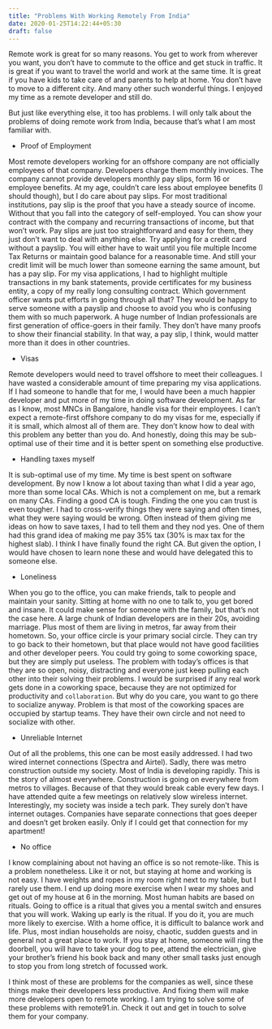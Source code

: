 ```yaml
---
title: "Problems With Working Remotely From India"
date: 2020-01-25T14:22:44+05:30
draft: false
---
```


Remote work is great for so many reasons. You get to work from wherever you want,
you don’t have to commute to the office and get stuck in traffic. It is great if
you want to travel the world and work at the same time. It is great if you have
kids to take care of and parents to help at home. You don’t have to move to a
different city. And many other such wonderful things. I enjoyed my time as a remote
developer and still do.

But just like everything else, it too has problems.  I will only talk about the
problems of doing remote work from India, because that’s what I am most familiar with.

- Proof of Employment

Most remote developers working for an offshore company are not officially employees
of that company. Developers charge them monthly invoices. The company cannot provide
developers monthly pay slips, form 16 or employee benefits. At my age, couldn’t care
less about employee benefits (I should though), but I do care about pay slips. For
most traditional institutions, pay slip is the proof that you have a steady source of
income. Without that you fall into the category of self-employed. You can show your
contract with the company and recurring transactions of income, but that won’t work.
Pay slips are just too straightforward  and easy for them, they just don’t want to deal
with anything else. 
Try applying for a credit card without a payslip. You will either have to wait until
you file multiple Income Tax Returns or maintain good balance for a reasonable time.
And still your credit limit will be much lower than someone earning the same amount,
but has a pay slip. For my visa applications, I had to highlight multiple transactions
in my bank statements, provide certificates for my business entity, a copy of my really
long consulting contract. Which government officer wants put efforts in going through
all that? They would be happy to serve someone with a payslip and choose to avoid you
who is confusing them with so much paperwork. A huge number of Indian professionals
are first generation of office-goers in their family. They don’t have many proofs to
show their financial stability. In that way, a pay slip, I think, would matter more
than it does in other countries.

- Visas

Remote developers would need to travel offshore to meet their colleagues. I have wasted
a considerable amount of time preparing my visa applications. If I had someone to handle
that for me, I would have been a much happier developer and put more of my time in doing
software development.
As far as I know, most MNCs in Bangalore, handle visa for their employees. I can’t
expect a remote-first offshore company to do my visas for me, especially if it is small,
which almost all of them are. They don’t know how to deal with this problem any better
than you do. And honestly, doing this may be sub-optimal use of their time and it is better
spent on something else productive. 

- Handling taxes myself

It is sub-optimal use of my time. My time is best spent on software development. By now I
know a lot about taxing than what I did a year ago, more than some local CAs. Which is not
a complement on me, but a remark on many CAs.
Finding a good CA is tough. Finding the one you can trust is even tougher. I had to
cross-verify things they were saying and often times, what they were saying would be wrong.
Often instead of them giving me ideas on how to save taxes, I had to tell them and they nod
yes. One of them had this grand idea of making me pay 35% tax (30% is max tax for the highest
slab). I think I have finally found the right CA.
But given the option, I would have chosen to learn none these and would have delegated this
to someone else.

- Loneliness

When you go to the office, you can make friends, talk to people and maintain your sanity.
Sitting at home with no one to talk to, you get bored and insane. It could make sense for
someone with the family, but that’s not the case here. A large chunk of Indian developers
are in their 20s, avoiding marriage. Plus most of them are living in metros, far away from
their hometown. So, your office circle is your primary social circle. They can try to go
back to their hometown, but that place would not have good facilities and other developer
peers. 
You could try going to some coworking space, but they are simply put useless. The problem
with today’s offices is that they are so open, noisy, distracting and everyone just keep
pulling each other into their solving their problems. I would be surprised if any real work
gets done in a coworking space, because they are not optimized for productivity and 
`collaboration`.
But why do you care, you want to go there to socialize anyway. Problem is that most of the
coworking spaces are  occupied by startup teams. They have their own circle and not need to
socialize with other.

- Unreliable Internet

Out of all the problems, this one can be most easily addressed. I had two wired internet
connections (Spectra and Airtel). Sadly, there was metro construction outside my society.
Most of India is developing rapidly. This is the story of almost everywhere. Construction
is going on everywhere from metros to villages. Because of that they would break cable every
few days. I have attended quite a few meetings on relatively slow wireless internet.
Interestingly, my society was inside a tech park. They surely don’t have internet outages.
Companies have separate connections that goes deeper and doesn’t get broken easily. Only if
I could get that connection for my apartment!

- No office

I know complaining about not having an office is so not remote-like. This is a problem
nonetheless.
Like it or not, but staying at home and working is not easy. I have weights and ropes in
my room right next to my table, but I rarely use them. I end up doing more exercise when
I wear my shoes and get out of my house at 6 in the morning. Most human habits are based
on rituals. Going to office is a ritual that gives you a mental switch and ensures that
you will work. Waking up early is the ritual. If you do it, you are much more likely to
exercise. With a home office, it is difficult to balance work and life.
Plus, most indian households are noisy, chaotic, sudden guests and in general not a great
place to work. If you stay at home, someone will ring the doorbell, you will have to take
your dog to pee, attend the electrician, give your brother’s friend his book back and many
other small tasks just enough to stop you from long stretch of focussed work.

I think most of these are problems for the companies as well, since these things make their
developers less productive. And fixing them will make more developers open to remote working.
I am trying to solve some of these problems with remote91.in. Check it out and get in touch
to solve them for your company.